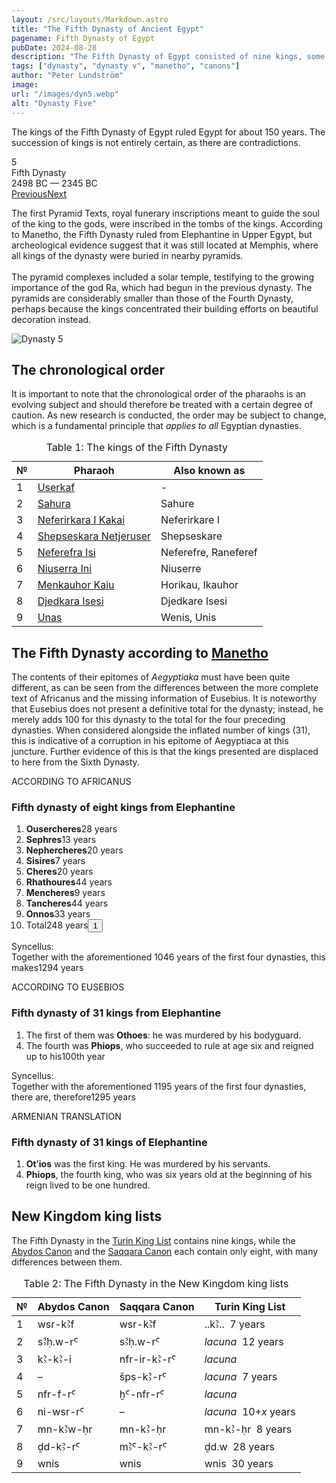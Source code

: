 ```yaml
---
layout: /src/layouts/Markdown.astro
title: "The Fifth Dynasty of Ancient Egypt"
pagename: Fifth Dynasty of Egypt
pubDate: 2024-08-28
description: "The Fifth Dynasty of Egypt consisted of nine kings, some very obscure."
tags: ["dynasty", "dynasty v", "manetho", "canons"]
author: "Peter Lundström"
image:
url: "/images/dyn5.webp"
alt: "Dynasty Five"
---
```


<p class="lead">
The kings of the Fifth Dynasty of Egypt ruled Egypt for about 150 years. The succession of kings is not entirely certain, as there are contradictions.
</p>

<div class="dynruta float-right ml-4 mb-3 mt-4">
	<div class="flex flex-col justify-center items-center [text-shadow:_0_1px_0_rgb(255_255_255_/_20%)]">
		<div class="text-9xl font-bold [text-shadow:_0_1px_0_rgb(255_255_255_/_40%)]">5</div>
		<div>Fifth Dynasty</div>
		<div>2498 BC &mdash; 2345 BC</div>
		<div class="w-full flex justify-between"><a href="/dynasty/4">Previous</a><a href="/dynasty/6">Next</a></div>
	</div>
</div>

<p>The first Pyramid Texts, royal funerary inscriptions meant to guide the soul of the king to the gods, were inscribed in the tombs of the kings. According to Manetho, the Fifth Dynasty ruled from Elephantine in Upper Egypt, but archeological evidence suggest that it was still located at Memphis, where all kings of the dynasty were buried in nearby pyramids.<br /><br />The pyramid complexes included a solar temple, testifying to the growing importance of the god Ra, which had begun in the previous dynasty. The pyramids are considerably smaller than those of the Fourth Dynasty, perhaps because the kings concentrated their building efforts on beautiful decoration instead. 
</p>

<img class="w-full rounded-sm sm:rounded-xl my-10" src="/images/dyn5.webp" alt="Dynasty 5">
<h2 class="mt-10">The chronological order</h2>

<p class="pb-6">It is important to note that the chronological order of the pharaohs is an evolving subject and should therefore be treated with a certain degree of caution. As new research is conducted, the order may be subject to change, which is a fundamental principle that <i>applies to all</i> Egyptian dynasties.
</p>

<table>
	<caption class="py-2 text-sm">Table 1: The kings of the Fifth Dynasty</caption>
	<thead>
		<tr>
			<th scope="col" class="w-5 text-center">№</th>
			<th scope="col" class="pl-3">Pharaoh</th>
			<th scope="col" class="pl-3">Also known as</th>
		</tr>
	</thead>
	<tbody>
		<tr>
			<td class="h-10">1</td>
			<td><a href="/pharaohs/Userkaf">Userkaf</a></td>
			<td>-</td>
		</tr>
		<tr>
			<td class="h-10">2</td>
			<td><a href="/pharaohs/Sahura">Sahura</a></td>
			<td>Sahure</td>
		</tr>
		<tr>
			<td class="h-10">3</td>
			<td><a href="/pharaohs/Neferirkara-I-Kakai">Neferirkara I Kakai</a></td>
			<td>Neferirkare I</td>
		</tr>
		<tr>
			<td class="h-10">4</td>
			<td><a href="/pharaohs/Shepseskara-Netjeruser">Shepseskara Netjeruser</a></td>
			<td>Shepseskare</td>
		</tr>
		<tr>
			<td class="h-10">5</td>
			<td><a href="/pharaohs/Neferefra-Isi">Neferefra Isi</a></td>
			<td>Neferefre, Raneferef</td>
		</tr>
		<tr>
			<td class="h-10">6</td>
			<td><a href="/pharaohs/Niuserra-Ini">Niuserra Ini</a></td>
			<td>Niuserre</td>
		</tr>
		<tr>
			<td class="h-10">7</td>
			<td><a href="/pharaohs/Menkauhor-Kaiu">Menkauhor Kaiu</a></td>
			<td>Horikau, Ikauhor</td>
		</tr>
		<tr>
			<td class="h-10">8</td>
			<td><a href="/pharaohs/Djedkara-Isesi">Djedkara Isesi</a></td>
			<td>Djedkare Isesi</td>
		</tr>
		<tr>
			<td class="h-10">9</td>
			<td><a href="/pharaohs/Unas">Unas</a></td>
			<td>Wenis, Unis</td>
		</tr>
	</tbody>
</table>

<h2 class="mt-10 text-wrap">The Fifth Dynasty according to <a href="/authors/manetho">Manetho</a></h2>

<p class="pb-6">The contents of their epitomes of <i>Aegyptiaka</i> must have been quite different, as can be seen from the differences between the more complete text of Africanus and the missing information of Eusebius. It is noteworthy that Eusebius does not present a definitive total for the dynasty; instead, he merely adds 100 for this dynasty to the total for the four preceding dynasties. When considered alongside the inflated number of kings (31), this is indicative of a corruption in his epitome of Aegyptiaca at this juncture. Further evidence of this is that the kings presented are displaced to here from the Sixth Dynasty.
</p>

<div class="dynasty">
	<div class="w-full">
		<div class="according">ACCORDING TO AFRICANUS</div>
		<h3>Fifth dynasty of eight kings from Elephantine</h3>
		<ol class="farao">
			<li><b>Ousercheres</b><span class="y">28 years</span></li>
			<li><b>Sephres</b><span class="y">13 years</span></li>
			<li><b>Nephercheres</b><span class="y">20 years</span></li>
			<li><b>Sisires</b><span class="y">7 years</span></li>
			<li><b>Cheres</b><span class="y">20 years</span></li>
			<li><b>Rhathoures</b><span class="y">44 years</span></li>
			<li><b>Mencheres</b><span class="y">9 years</span></li>
			<li><b>Tancheres</b><span class="y">44 years</span></li>
			<li><b>Onnos</b><span class="y">33 years</span></li>
			<li class="total">Total<span class="y">248 years<button popovertarget="pop01">1</button></span></li>
		</ol>
		<p class="synk"><span>Syncellus:</span><br />
			Together with the aforementioned 1046 years of the first four dynasties, this makes<span class="y">1294 years</span>
		</p>
	</div>
	<div class="w-full">
		<div class="according">ACCORDING TO EUSEBIOS</div>
		<h3>Fifth dynasty of 31 kings from Elephantine</h3>
		<ol class="farao">
			<li>The first of them was <b>Othoes</b>: he was murdered by his bodyguard.</li>
			<li value="4">
				The fourth was <b>Phiops</b>, who succeeded to rule at age six and reigned up to his<span class="y">100th year</span>
			</li>
		</ol>
		<p class="synk"><span>Syncellus:</span><br />
			Together with the aforementioned 1195 years of the first four dynasties, there are, therefore<span class="y">1295 years</span>
		</p>
	</div>
	<div class="w-full">
		<div class="according">ARMENIAN TRANSLATION</div>
		<h3>Fifth dynasty of 31 kings of Elephantine</h3>
		<ol class="farao">
			<li><b lang="xcl">Otʻios</b> was the first king. He was murdered by his servants.</li>
			<li value="4">
				<b lang="xcl">Phiops</b>, the fourth king, who was six years old at the beginning of his reign lived to be one hundred.
			</li>
		</ol>
	</div>
</div>

<h2 class="mt-10 text-wrap">New Kingdom king lists</h2>
<p>
	The Fifth Dynasty in the <a href="/kinglists/turin">Turin King List</a> contains nine kings, while the <a href="/kinglists/abydos-canon">Abydos Canon</a> and the <a href="/kinglists/saqqara-canon">Saqqara Canon</a> each contain only eight, with many differences between them. 
</p>

<table>
	<caption class="py-2 text-sm">Table 2: The Fifth Dynasty in the New Kingdom king lists</caption>
	<thead>
		<tr>
			<th scope="col" class="w-5 text-center">№</th>
			<th scope="col" class="pl-3">Abydos Canon</th>
			<th scope="col" class="pl-3">Saqqara Canon</th>
			<th scope="col" class="pl-3">Turin King List</th>
		</tr>
	</thead>
	<tbody>
		<tr>
			<td class="h-10">1</td>
			<td><tlit>wsr-kꜢf</tlit></td>
			<td><tlit>wsr-kꜢf</tlit></td>
			<td><tlit>..kꜢ.. &nbsp;7 years</tlit></td>
		</tr>
		<tr>
			<td class="h-10">2</td>
			<td><tlit>sꜢḥ.w-rꜤ</tlit></td>
			<td><tlit>sꜢḥ.w-rꜤ</tlit></td>
			<td><i>lacuna</i> &nbsp;12 years</td>
		</tr>
		<tr>
			<td class="h-10">3</td>
			<td><tlit>kꜢ-kꜢ-i</tlit></td>
			<td><tlit>nfr-ir-kꜢ-rꜤ</tlit></td>
			<td><i>lacuna</i></td>
		</tr>
		<tr>
			<td class="h-10">4</td>
			<td>&ndash;</td>
			<td><tlit>šps-kꜢ-rꜤ</tlit></td>
			<td><i>lacuna</i> &nbsp;7 years</td>
		</tr>
		<tr>
			<td class="h-10">5</td>
			<td><tlit>nfr-f-rꜤ</tlit></td>
			<td><tlit>ḫꜤ-nfr-rꜤ</tlit></td>
			<td><i>lacuna</i></td>
		</tr>
		<tr>
			<td class="h-10">6</td>
			<td><tlit>ni-wsr-rꜤ</tlit></td>
			<td>&ndash;</td>
			<td><i>lacuna</i> &nbsp;10+<i>x</i> years</td>
		</tr>
		<tr>
			<td class="h-10">7</td>
			<td><tlit>mn-kꜢw-ḥr</tlit></td>
			<td><tlit>mn-kꜢ-ḥr</tlit></td>
			<td><tlit>mn-kꜢ-ḥr</tlit> &nbsp;8 years</td>
		</tr>
		<tr>
			<td class="h-10">8</td>
			<td><tlit>ḏd-kꜢ-rꜤ</tlit></td>
			<td><tlit>mꜢꜤ-kꜢ-rꜤ</tlit></td>
			<td><tlit>ḏd.w</tlit> &nbsp;28 years</td>
		</tr>
		<tr>
			<td class="h-10">9</td>
			<td><tlit>wnis</tlit></td>
			<td><tlit>wnis</tlit></td>
			<td><tlit>wnis</tlit> &nbsp;30 years</td>
		</tr>
	</tbody>
</table>
<div id="pop01" popover><p>1</p> The sum of the individual items is 218 years.</div>
